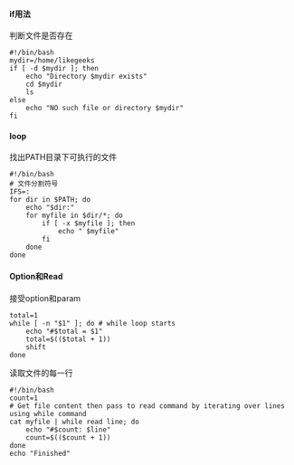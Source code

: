 #### if用法
判断文件是否存在
```shell
#!/bin/bash
mydir=/home/likegeeks
if [ -d $mydir ]; then
    echo "Directory $mydir exists"
    cd $mydir
    ls
else
    echo "NO such file or directory $mydir"
fi
```
#### loop
找出PATH目录下可执行的文件
```shell
#!/bin/bash
# 文件分割符号
IFS=:
for dir in $PATH; do
    echo "$dir:"
    for myfile in $dir/*; do
        if [ -x $myfile ]; then
            echo " $myfile"
        fi
    done
done
```

#### Option和Read
接受option和param
```shell
total=1
while [ -n "$1" ]; do # while loop starts
    echo "#$total = $1"
    total=$(($total + 1))
    shift
done
```
读取文件的每一行
```shell
#!/bin/bash
count=1
# Get file content then pass to read command by iterating over lines using while command
cat myfile | while read line; do
    echo "#$count: $line"
    count=$(($count + 1))
done
echo "Finished"
```